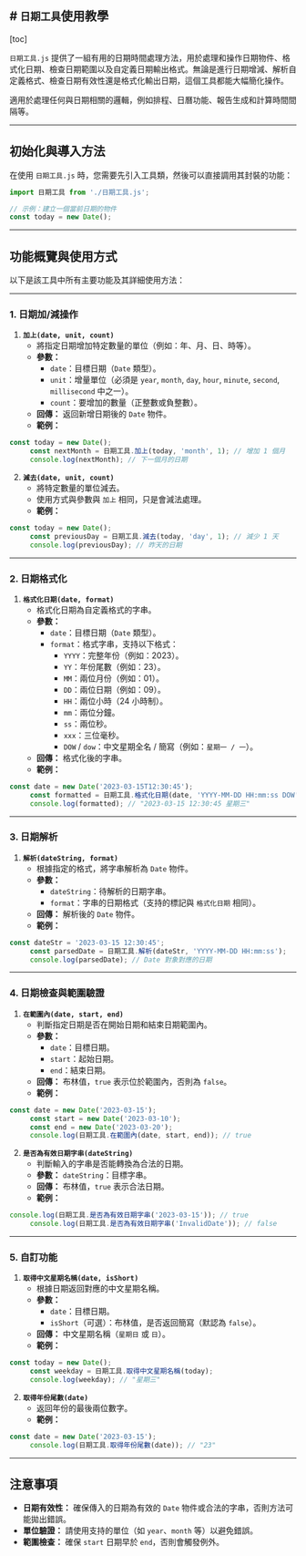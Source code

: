 ## # `日期工具`使用教學

[toc]

`日期工具.js` 提供了一組有用的日期時間處理方法，用於處理和操作日期物件、格式化日期、檢查日期範圍以及自定義日期輸出格式。無論是進行日期增減、解析自定義格式、檢查日期有效性還是格式化輸出日期，這個工具都能大幅簡化操作。

適用於處理任何與日期相關的邏輯，例如排程、日曆功能、報告生成和計算時間間隔等。

---

## **初始化與導入方法**
在使用 `日期工具.js` 時，您需要先引入工具類，然後可以直接調用其封裝的功能：

```javascript
import 日期工具 from './日期工具.js';

// 示例：建立一個當前日期的物件
const today = new Date();
```

---

## **功能概覽與使用方式**

以下是該工具中所有主要功能及其詳細使用方法：

---

### **1. 日期加/減操作**

1. **`加上(date, unit, count)`**
   - 將指定日期增加特定數量的單位（例如：年、月、日、時等）。
   - **參數：**
     - `date`：目標日期（`Date` 類型）。
     - `unit`：增量單位（必須是 `year`, `month`, `day`, `hour`, `minute`, `second`, `millisecond` 中之一）。
     - `count`：要增加的數量（正整數或負整數）。
   - **回傳：** 返回新增日期後的 `Date` 物件。
   - **範例：**
```javascript
const today = new Date();
     const nextMonth = 日期工具.加上(today, 'month', 1); // 增加 1 個月
     console.log(nextMonth); // 下一個月的日期
```

2. **`減去(date, unit, count)`**
   - 將特定數量的單位減去。
   - 使用方式與參數與 `加上` 相同，只是會減法處理。
   - **範例：**
```javascript
const today = new Date();
     const previousDay = 日期工具.減去(today, 'day', 1); // 減少 1 天
     console.log(previousDay); // 昨天的日期
```

---

### **2. 日期格式化**

1. **`格式化日期(date, format)`**
   - 格式化日期為自定義格式的字串。
   - **參數：**
     - `date`：目標日期（`Date` 類型）。
     - `format`：格式字串，支持以下格式：
       - `YYYY`：完整年份（例如：2023）。
       - `YY`：年份尾數（例如：23）。
       - `MM`：兩位月份（例如：01）。
       - `DD`：兩位日期（例如：09）。
       - `HH`：兩位小時（24 小時制）。
       - `mm`：兩位分鐘。
       - `ss`：兩位秒。
       - `xxx`：三位毫秒。
       - `DOW` / `dow`：中文星期全名 / 簡寫（例如：`星期一 / 一`）。
   - **回傳：** 格式化後的字串。
   - **範例：**
```javascript
const date = new Date('2023-03-15T12:30:45');
     const formatted = 日期工具.格式化日期(date, 'YYYY-MM-DD HH:mm:ss DOW');
     console.log(formatted); // "2023-03-15 12:30:45 星期三"
```

---

### **3. 日期解析**

1. **`解析(dateString, format)`**
   - 根據指定的格式，將字串解析為 `Date` 物件。
   - **參數：**
     - `dateString`：待解析的日期字串。
     - `format`：字串的日期格式（支持的標記與 `格式化日期` 相同）。
   - **回傳：** 解析後的 `Date` 物件。
   - **範例：**
```javascript
const dateStr = '2023-03-15 12:30:45';
     const parsedDate = 日期工具.解析(dateStr, 'YYYY-MM-DD HH:mm:ss');
     console.log(parsedDate); // Date 對象對應的日期
```

---

### **4. 日期檢查與範圍驗證**

1. **`在範圍內(date, start, end)`**
   - 判斷指定日期是否在開始日期和結束日期範圍內。
   - **參數：**
     - `date`：目標日期。
     - `start`：起始日期。
     - `end`：結束日期。
   - **回傳：** 布林值，`true` 表示位於範圍內，否則為 `false`。
   - **範例：**
```javascript
const date = new Date('2023-03-15');
     const start = new Date('2023-03-10');
     const end = new Date('2023-03-20');
     console.log(日期工具.在範圍內(date, start, end)); // true
```

2. **`是否為有效日期字串(dateString)`**
   - 判斷輸入的字串是否能轉換為合法的日期。
   - **參數：** `dateString`：目標字串。
   - **回傳：** 布林值，`true` 表示合法日期。
   - **範例：**
```javascript
console.log(日期工具.是否為有效日期字串('2023-03-15')); // true
     console.log(日期工具.是否為有效日期字串('InvalidDate')); // false
```

---

### **5. 自訂功能**

1. **`取得中文星期名稱(date, isShort)`**
   - 根據日期返回對應的中文星期名稱。
   - **參數：**
     - `date`：目標日期。
     - `isShort`（可選）：布林值，是否返回簡寫（默認為 `false`）。
   - **回傳：** 中文星期名稱（`星期日` 或 `日`）。
   - **範例：**
```javascript
const today = new Date();
     const weekday = 日期工具.取得中文星期名稱(today);
     console.log(weekday); // "星期三"
```

2. **`取得年份尾數(date)`**
   - 返回年份的最後兩位數字。
   - **範例：**
```javascript
const date = new Date('2023-03-15');
     console.log(日期工具.取得年份尾數(date)); // "23"
```

---

## **注意事項**
- **日期有效性：** 確保傳入的日期為有效的 `Date` 物件或合法的字串，否則方法可能拋出錯誤。
- **單位驗證：** 請使用支持的單位（如 `year`、`month` 等）以避免錯誤。
- **範圍檢查：** 確保 `start` 日期早於 `end`，否則會觸發例外。
